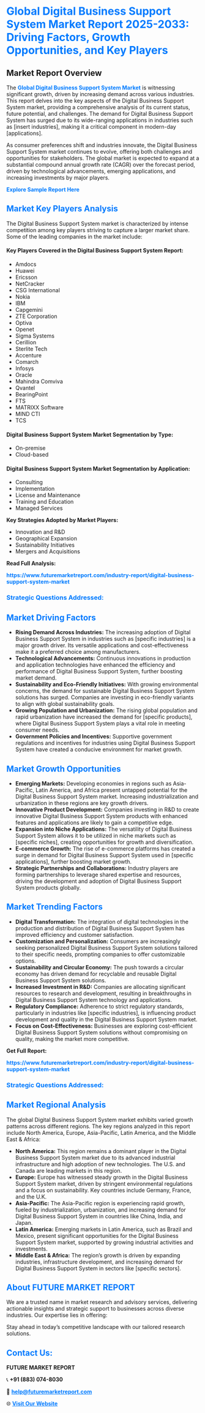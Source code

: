 <h1 style="color: #007BFF;">Global Digital Business Support System Market Report 2025-2033: Driving Factors, Growth Opportunities, and Key Players</h1>

<section id="overview">
<h2>Market Report Overview</h2>
<p>The <a href="https://www.futuremarketreport.com/industry-report/digital-business-support-system-market" style="color: #007BFF; text-decoration: none;"><strong>Global Digital Business Support System Market</strong></a> is witnessing significant growth, driven by increasing demand across various industries. This report delves into the key aspects of the Digital Business Support System market, providing a comprehensive analysis of its current status, future potential, and challenges. The demand for Digital Business Support System has surged due to its wide-ranging applications in industries such as [insert industries], making it a critical component in modern-day [applications].</p>
<p>As consumer preferences shift and industries innovate, the Digital Business Support System market continues to evolve, offering both challenges and opportunities for stakeholders. The global market is expected to expand at a substantial compound annual growth rate (CAGR) over the forecast period, driven by technological advancements, emerging applications, and increasing investments by major players.</p>
</section>

<section id="overview">
<p><a href="https://www.futuremarketreport.com/request-sample/reportId=56277" style="color: #007BFF; text-decoration: none;"><strong>Explore Sample Report Here</strong></a></p>
</section>

<section id="key-players">
<h2 style="color: #007BFF;">Market Key Players Analysis</h2>
<p>The Digital Business Support System market is characterized by intense competition among key players striving to capture a larger market share. Some of the leading companies in the market include:</p>
<h4>Key Players Covered in the Digital Business Support System Report:</h4>
<ul><li>Amdocs</li><li>Huawei</li><li>Ericsson</li><li>NetCracker</li><li>CSG International</li><li>Nokia</li><li>IBM</li><li>Capgemini</li><li>ZTE Corporation</li><li>Optiva</li><li>Openet</li><li>Sigma Systems</li><li>Cerillion</li><li>Sterlite Tech</li><li>Accenture</li><li>Comarch</li><li>Infosys</li><li>Oracle</li><li>Mahindra Comviva</li><li>Qvantel</li><li>BearingPoint</li><li>FTS</li><li>MATRIXX Software</li><li>MIND CTI</li><li>TCS</li></ul>
<h4>Digital Business Support System Market Segmentation by Type:</h4>
<ul><li>On-premise</li><li>Cloud-based</li></ul>

<h4>Digital Business Support System Market Segmentation by Application:</h4>
<ul><li>Consulting</li><li>Implementation</li><li>License and Maintenance</li><li>Training and Education</li><li>Managed Services</li></ul>
<p><strong>Key Strategies Adopted by Market Players:</strong></p>
<ul>
<li>Innovation and R&D</li>
<li>Geographical Expansion</li>
<li>Sustainability Initiatives</li>
<li>Mergers and Acquisitions</li>
</ul>
</section>

<section>
<p><strong>Read Full Analysis: </strong></p><a href="https://www.futuremarketreport.com/industry-report/digital-business-support-system-market" style="color: #007BFF; text-decoration: none;"><strong>https://www.futuremarketreport.com/industry-report/digital-business-support-system-market</strong></a>
<h3 style="color: #007BFF;">Strategic Questions Addressed:</h3>
</section>

<section id="driving-factors">
<h2 style="color: #007BFF;">Market Driving Factors</h2>
<ul>
<li><strong>Rising Demand Across Industries:</strong> The increasing adoption of Digital Business Support System in industries such as [specific industries] is a major growth driver. Its versatile applications and cost-effectiveness make it a preferred choice among manufacturers.</li>
<li><strong>Technological Advancements:</strong> Continuous innovations in production and application technologies have enhanced the efficiency and performance of Digital Business Support System, further boosting market demand.</li>
<li><strong>Sustainability and Eco-Friendly Initiatives:</strong> With growing environmental concerns, the demand for sustainable Digital Business Support System solutions has surged. Companies are investing in eco-friendly variants to align with global sustainability goals.</li>
<li><strong>Growing Population and Urbanization:</strong> The rising global population and rapid urbanization have increased the demand for [specific products], where Digital Business Support System plays a vital role in meeting consumer needs.</li>
<li><strong>Government Policies and Incentives:</strong> Supportive government regulations and incentives for industries using Digital Business Support System have created a conducive environment for market growth.</li>
</ul>
</section>

<section id="growth-opportunities">
<h2 style="color: #007BFF;">Market Growth Opportunities</h2>
<ul>
<li><strong>Emerging Markets:</strong> Developing economies in regions such as Asia-Pacific, Latin America, and Africa present untapped potential for the Digital Business Support System market. Increasing industrialization and urbanization in these regions are key growth drivers.</li>
<li><strong>Innovative Product Development:</strong> Companies investing in R&D to create innovative Digital Business Support System products with enhanced features and applications are likely to gain a competitive edge.</li>
<li><strong>Expansion into Niche Applications:</strong> The versatility of Digital Business Support System allows it to be utilized in niche markets such as [specific niches], creating opportunities for growth and diversification.</li>
<li><strong>E-commerce Growth:</strong> The rise of e-commerce platforms has created a surge in demand for Digital Business Support System used in [specific applications], further boosting market growth.</li>
<li><strong>Strategic Partnerships and Collaborations:</strong> Industry players are forming partnerships to leverage shared expertise and resources, driving the development and adoption of Digital Business Support System products globally.</li>
</ul>
</section>

<section id="trending-factors">
<h2 style="color: #007BFF;">Market Trending Factors</h2>
<ul>
<li><strong>Digital Transformation:</strong> The integration of digital technologies in the production and distribution of Digital Business Support System has improved efficiency and customer satisfaction.</li>
<li><strong>Customization and Personalization:</strong> Consumers are increasingly seeking personalized Digital Business Support System solutions tailored to their specific needs, prompting companies to offer customizable options.</li>
<li><strong>Sustainability and Circular Economy:</strong> The push towards a circular economy has driven demand for recyclable and reusable Digital Business Support System solutions.</li>
<li><strong>Increased Investment in R&D:</strong> Companies are allocating significant resources to research and development, resulting in breakthroughs in Digital Business Support System technology and applications.</li>
<li><strong>Regulatory Compliance:</strong> Adherence to strict regulatory standards, particularly in industries like [specific industries], is influencing product development and quality in the Digital Business Support System market.</li>
<li><strong>Focus on Cost-Effectiveness:</strong> Businesses are exploring cost-efficient Digital Business Support System solutions without compromising on quality, making the market more competitive.</li>
</ul>
</section>

<section>
<p><strong>Get Full Report: </strong></p><a href="https://www.futuremarketreport.com/industry-report/digital-business-support-system-market" style="color: #007BFF; text-decoration: none;"><strong>https://www.futuremarketreport.com/industry-report/digital-business-support-system-market</strong></a>
<h3 style="color: #007BFF;">Strategic Questions Addressed:</h3>
</section>


<section id="regional-analysis">
<h2 style="color: #007BFF;">Market Regional Analysis</h2>
<p>The global Digital Business Support System market exhibits varied growth patterns across different regions. The key regions analyzed in this report include North America, Europe, Asia-Pacific, Latin America, and the Middle East & Africa:</p>
<ul>
<li><strong>North America:</strong> This region remains a dominant player in the Digital Business Support System market due to its advanced industrial infrastructure and high adoption of new technologies. The U.S. and Canada are leading markets in this region.</li>
<li><strong>Europe:</strong> Europe has witnessed steady growth in the Digital Business Support System market, driven by stringent environmental regulations and a focus on sustainability. Key countries include Germany, France, and the U.K.</li>
<li><strong>Asia-Pacific:</strong> The Asia-Pacific region is experiencing rapid growth, fueled by industrialization, urbanization, and increasing demand for Digital Business Support System in countries like China, India, and Japan.</li>
<li><strong>Latin America:</strong> Emerging markets in Latin America, such as Brazil and Mexico, present significant opportunities for the Digital Business Support System market, supported by growing industrial activities and investments.</li>
<li><strong>Middle East & Africa:</strong> The region’s growth is driven by expanding industries, infrastructure development, and increasing demand for Digital Business Support System in sectors like [specific sectors].</li>
</ul>
</section>

<footer>
<h2 style="color: #007BFF;">About FUTURE MARKET REPORT</h2>
<p>We are a trusted name in market research and advisory services, delivering actionable insights and strategic support to businesses across diverse industries. Our expertise lies in offering:</p>

<p>Stay ahead in today’s competitive landscape with our tailored research solutions.</p>

<h2 style="color: #007BFF;">Contact Us:</h2>
<p><strong>FUTURE MARKET REPORT</strong></p>
<p>📞 <strong>+91 (883) 074-8030</strong></p>
<p>📧 <strong><a href="mailto:help@futuremarketreport.com" style="color: #007BFF;">help@futuremarketreport.com</a></strong></p>
<p>🌐 <strong><a href="https://www.futuremarketreport.com/" style="color: #007BFF;">Visit Our Website</a></strong></p>
</footer>